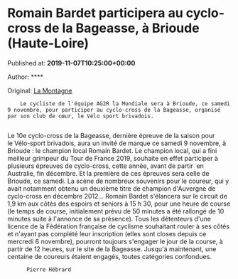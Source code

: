 
# Romain Bardet participera au cyclo-cross de la Bageasse, à Brioude (Haute-Loire) 

Published at: **2019-11-07T10:25:00+00:00**

Author: ****

Original: [La Montagne](https://www.lamontagne.fr/brioude-43100/loisirs/romain-bardet-participera-au-cyclo-cross-de-la-bageasse-a-brioude-haute-loire_13679557/)


        Le cycliste de l'équipe AG2R la Mondiale sera à Brioude, ce samedi 9 novembre, pour participer au cyclo-cross de la Bageasse, organisé par son club de cœur, le Vélo sport brivadois.                                           
      
Le 10e cyclo-cross de la Bageasse, dernière épreuve de la saison pour le Vélo-sport brivadois, aura un invité de marque ce samedi 9 novembre, à Brioude : le champion local Romain Bardet.
Le champion local, qui a fini meilleur grimpeur du Tour de France 2019, souhaite en effet participer à plusieurs épreuves de cyclo-cross, cette année, avant de partir  en Australie, fin décembre. Et la première de ces épreuves sera celle de Brioude, ce samedi. La scène de nombreux souvenirs pour le coureur, qui y avait notamment obtenu un deuxième titre de champion d'Auvergne de cyclo-cross en décembre 2012...
Romain Bardet s'élancera sur le circuit de 1,9 km aux côtés des espoirs et seniors à 15 h 30, pour une heure de course (le temps de course, initialement prévu de 50 minutes a été rallongé de 10 minutes suite à l'annonce de sa présence).
Tous les détenteurs d'une licence de la Fédération française de cyclisme souhaitant rouler à ses côtés et n'ayant pas complété leur inscription (elles sont closes depuis ce mercredi 6 novembre), pourront toujours s'engager le jour de la course, à partir de 12 heures, sur le site de la Bageasse. Jusqu'à maintenant, une centaine de coureurs étaient engagés, toutes catégories confondues.

        
          Pierre Hébrard
        
      
